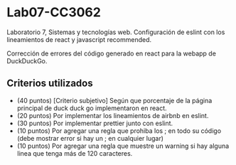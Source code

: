 # Lab07-CC3062

Laboratorio 7, Sistemas y tecnologías web. Configuración de eslint con los lineamientos de react y javascript recommended.

Corrección de errores del código generado en react para la webapp de DuckDuckGo.

## Criterios utilizados
- (40 puntos) [Criterio subjetivo] Según que porcentaje de la página principal de duck duck go implementaron en react.
- (20 puntos) Por implementar los lineamientos de airbnb en eslint.
- (30 puntos) Por implementar prettier junto con eslint.
- (10 puntos) Por agregar una regla que prohiba los ; en todo su código (debe mostrar error si hay un ; en cualquier lugar)
- (10 puntos) Por agregar una regla que muestre un warning si hay alguna linea que tenga más de 120 caracteres. 